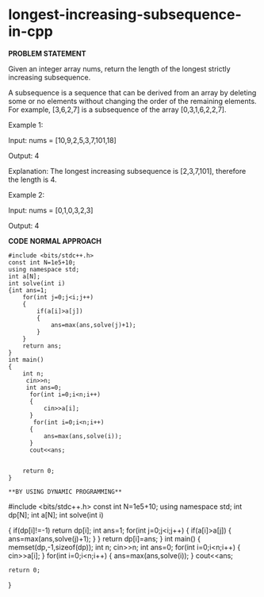 # longest-increasing-subsequence-in-cpp

**PROBLEM STATEMENT**

Given an integer array nums, return the length of the longest strictly increasing subsequence.

A subsequence is a sequence that can be derived from an array by deleting some or no elements without changing the order of the remaining elements. For example, [3,6,2,7] is a subsequence of the array [0,3,1,6,2,2,7].

 

Example 1:

Input: nums = [10,9,2,5,3,7,101,18]

Output: 4

Explanation: The longest increasing subsequence is [2,3,7,101], therefore the length is 4.

Example 2:

Input: nums = [0,1,0,3,2,3]

Output: 4

**CODE**
**NORMAL APPROACH**
```
#include <bits/stdc++.h>
const int N=1e5+10;
using namespace std;
int a[N];
int solve(int i)
{int ans=1;
    for(int j=0;j<i;j++)
    {
        if(a[i]>a[j])
        {
            ans=max(ans,solve(j)+1);
        }
    }
    return ans;
}
int main()
{
    int n;
     cin>>n;
     int ans=0;
      for(int i=0;i<n;i++)
      {
          cin>>a[i];
      }
       for(int i=0;i<n;i++)
      {
          ans=max(ans,solve(i));
      }
      cout<<ans;
     

    return 0;
}

**BY USING DYNAMIC PROGRAMMING**

```
#include <bits/stdc++.h>
const int N=1e5+10;
using namespace std;
int dp[N];
int a[N];
int solve(int i)

{
    if(dp[i]!=-1)
    return dp[i];
    int ans=1;
    for(int j=0;j<i;j++)
    {
        if(a[i]>a[j])
        {
            ans=max(ans,solve(j)+1);
        }
    }
    return dp[i]=ans;
}
int main()
{
    memset(dp,-1,sizeof(dp));
    int n;
     cin>>n;
     int ans=0;
      for(int i=0;i<n;i++)
      {
          cin>>a[i];
      }
       for(int i=0;i<n;i++)
      {
          ans=max(ans,solve(i));
      }
      cout<<ans;
     

    return 0;
}
